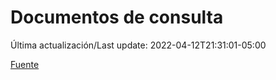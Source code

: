 # Documentos de consulta

Última actualización/Last update: 2022-04-12T21:31:01-05:00

 [Fuente](https://coronavirus.gob.mx/documentos-de-consulta/)
